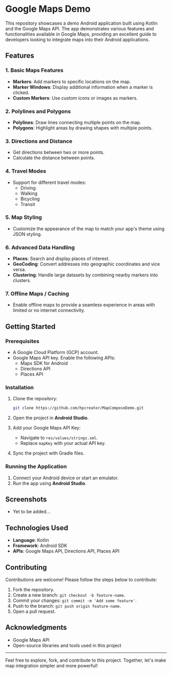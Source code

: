 # Google Maps Demo

This repository showcases a demo Android application built using Kotlin and the Google Maps API. The app demonstrates various features and functionalities available in Google Maps, providing an excellent guide to developers looking to integrate maps into their Android applications.

## Features

### 1. Basic Maps Features
- **Markers**: Add markers to specific locations on the map.
- **Marker Windows**: Display additional information when a marker is clicked.
- **Custom Markers**: Use custom icons or images as markers.

### 2. Polylines and Polygons
- **Polylines**: Draw lines connecting multiple points on the map.
- **Polygons**: Highlight areas by drawing shapes with multiple points.

### 3. Directions and Distance
- Get directions between two or more points.
- Calculate the distance between points.

### 4. Travel Modes
- Support for different travel modes:
  - Driving
  - Walking
  - Bicycling
  - Transit

### 5. Map Styling
- Customize the appearance of the map to match your app's theme using JSON styling.

### 6. Advanced Data Handling
- **Places**: Search and display places of interest.
- **GeoCoding**: Convert addresses into geographic coordinates and vice versa.
- **Clustering**: Handle large datasets by combining nearby markers into clusters.

### 7. Offline Maps / Caching
- Enable offline maps to provide a seamless experience in areas with limited or no internet connectivity.

## Getting Started

### Prerequisites
- A Google Cloud Platform (GCP) account.
- Google Maps API key. Enable the following APIs:
  - Maps SDK for Android
  - Directions API
  - Places API

### Installation
1. Clone the repository:
   ```bash
   git clone https://github.com/hpcreator/MapComposeDemo.git
   ```

2. Open the project in **Android Studio**.

3. Add your Google Maps API Key:
   - Navigate to `res/values/strings.xml`.
   - Replace `mapKey` with your actual API key.

4. Sync the project with Gradle files.

### Running the Application
1. Connect your Android device or start an emulator.
2. Run the app using **Android Studio**.

## Screenshots
- Yet to be added...

## Technologies Used
- **Language**: Kotlin
- **Framework**: Android SDK
- **APIs**: Google Maps API, Directions API, Places API

## Contributing
Contributions are welcome! Please follow the steps below to contribute:
1. Fork the repository.
2. Create a new branch: `git checkout -b feature-name`.
3. Commit your changes: `git commit -m 'Add some feature'`.
4. Push to the branch: `git push origin feature-name`.
5. Open a pull request.

## Acknowledgments
- Google Maps API
- Open-source libraries and tools used in this project

---

Feel free to explore, fork, and contribute to this project. Together, let's make map integration simpler and more powerful!
